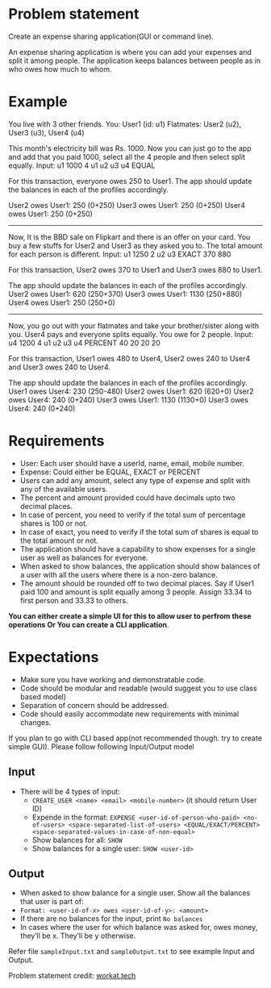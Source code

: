 # Problem statement

Create an expense sharing application(GUI or command line).

An expense sharing application is where you can add your expenses and split it among people. The application keeps balances between people as in who owes how much to whom.

# Example

You live with 3 other friends.
You: User1 (id: u1)
Flatmates: User2 (u2), User3 (u3), User4 (u4)

This month's electricity bill was Rs. 1000.
Now you can just go to the app and add that you paid 1000,
select all the 4 people and then select split equally.
Input: u1 1000 4 u1 u2 u3 u4 EQUAL

For this transaction, everyone owes 250 to User1.
The app should update the balances in each of the profiles accordingly.

User2 owes User1: 250 (0+250)
User3 owes User1: 250 (0+250)
User4 owes User1: 250 (0+250)

---

Now, It is the BBD sale on Flipkart and there is an offer on your card.
You buy a few stuffs for User2 and User3 as they asked you to.
The total amount for each person is different.
Input: u1 1250 2 u2 u3 EXACT 370 880

For this transaction, User2 owes 370 to User1 and User3 owes 880 to User1.

The app should update the balances in each of the profiles accordingly.
User2 owes User1: 620 (250+370)
User3 owes User1: 1130 (250+880)
User4 owes User1: 250 (250+0)

---

Now, you go out with your flatmates and take your brother/sister along with you.
User4 pays and everyone splits equally. You owe for 2 people.
Input: u4 1200 4 u1 u2 u3 u4 PERCENT 40 20 20 20

For this transaction, User1 owes 480 to User4, User2 owes 240 to User4 and User3 owes 240 to User4.

The app should update the balances in each of the profiles accordingly.
User1 owes User4: 230 (250-480)
User2 owes User1: 620 (620+0)
User2 owes User4: 240 (0+240)
User3 owes User1: 1130 (1130+0)
User3 owes User4: 240 (0+240)

# Requirements

- User: Each user should have a userId, name, email, mobile number.
- Expense: Could either be EQUAL, EXACT or PERCENT
- Users can add any amount, select any type of expense and split with any of the available users.
- The percent and amount provided could have decimals upto two decimal places.
- In case of percent, you need to verify if the total sum of percentage shares is 100 or not.
- In case of exact, you need to verify if the total sum of shares is equal to the total amount or not.
- The application should have a capability to show expenses for a single user as well as balances for everyone.
- When asked to show balances, the application should show balances of a user with all the users where there is a non-zero balance.
- The amount should be rounded off to two decimal places. Say if User1 paid 100 and amount is split equally among 3 people. Assign 33.34 to first person and 33.33 to others.

**You can either create a simple UI for this to allow user to perfrom these operations Or You can create a CLI application**.

# Expectations

- Make sure you have working and demonstratable code.
- Code should be modular and readable (would suggest you to use class based model)
- Separation of concern should be addressed.
- Code should easily accommodate new requirements with minimal changes.

If you plan to go with CLI based app(not recommended though. try to create simple GUI). Please follow following Input/Output model

## Input

- There will be 4 types of input:
  - `CREATE_USER <name> <email> <mobile-number>` (it should return User ID)
  - Expende in the format: `EXPENSE <user-id-of-person-who-paid> <no-of-users> <space-separated-list-of-users> <EQUAL/EXACT/PERCENT> <space-separated-values-in-case-of-non-equal>`
  - Show balances for all: `SHOW`
  - Show balances for a single user: `SHOW <user-id>`

## Output

- When asked to show balance for a single user. Show all the balances that user is part of:
- `Format: <user-id-of-x> owes <user-id-of-y>: <amount>`
- If there are no balances for the input, print `No balances`
- In cases where the user for which balance was asked for, owes money, they’ll be x. They’ll be y otherwise.

Refer file `sampleInput.txt` and `sampleOutput.txt` to see example Input and Output.

Problem statement credit: [workat.tech](https://workat.tech/)
